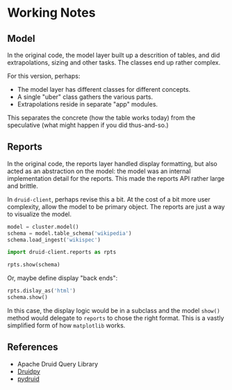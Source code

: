 # Working Notes

## Model

In the original code, the model layer built up a descrition of tables,
and did extrapolations, sizing and other tasks. The classes end up rather
complex.

For this version, perhaps:

* The model layer has different classes for different concepts.
* A single "uber" class gathers the various parts.
* Extrapolations reside in separate "app" modules.

This separates the concrete (how the table works today) from the speculative
(what might happen if you did thus-and-so.)

## Reports

In the original code, the reports layer handled display formatting, but also
acted as an abstraction on the model: the model was an internal implementation
detail for the reports. This made the reports API rather large and brittle.

In `druid-client`, perhaps revise this a bit. At the cost of a bit more user
complexity, allow the model to be primary object. The reports are just a
way to visualize the model.

```python
model = cluster.model()
schema = model.table_schema('wikipedia')
schema.load_ingest('wikispec')

import druid-client.reports as rpts

rpts.show(schema)
```

Or, maybe define display "back ends":

```python
rpts.dislay_as('html')
schema.show()
```

In this case, the display logic would be in a subclass and the model
`show()` method would delegate to `reports` to chose the right format.
This is a vastly simplified form of how `matplotlib` works.

## References

* Apache Druid Query Library
* [Druidpy](https://pypi.org/project/druidpy/)
* [pydruid](https://pypi.org/project/pydruid/)
